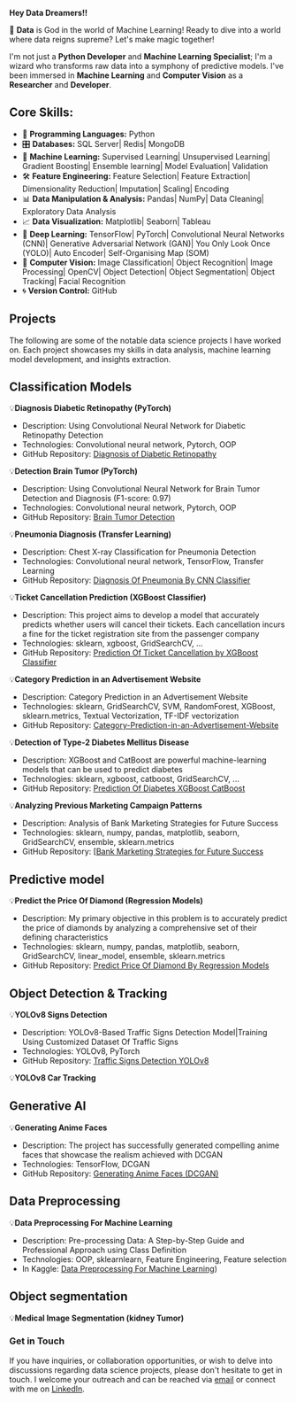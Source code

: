 **Hey Data Dreamers!!**

🚀 **Data** is God in the world of Machine Learning! Ready to dive into a world where data reigns supreme? Let's make magic together!

I'm not just a **Python Developer** and **Machine Learning Specialist**; I'm a wizard who transforms raw data into a symphony of predictive models. I've been immersed in **Machine Learning** and **Computer Vision** as a **Researcher** and **Developer**.

## Core Skills:

- 🐍 **Programming Languages:** Python
- 🎛️ **Databases:** SQL Server| Redis| MongoDB
- 🤖 **Machine Learning:** Supervised Learning| Unsupervised Learning| Gradient Boosting| Ensemble learning| Model Evaluation| Validation
- 🛠️ **Feature Engineering:** Feature Selection| Feature Extraction| Dimensionality Reduction| Imputation| Scaling| Encoding
- 📊 **Data Manipulation & Analysis:** Pandas| NumPy| Data Cleaning| Exploratory Data Analysis 
- 📈 **Data Visualization:** Matplotlib| Seaborn| Tableau 
- 🧠 **Deep Learning:** TensorFlow| PyTorch| Convolutional Neural Networks (CNN)| Generative Adversarial Network (GAN)| You Only Look Once (YOLO)| Auto Encoder| Self-Organising Map (SOM)  
- 📸 **Computer Vision:** Image Classification| Object Recognition| Image Processing| OpenCV| Object Detection| Object Segmentation| Object Tracking| Facial Recognition
- 🌀 **Version Control:** GitHub

## Projects

The following are some of the notable data science projects I have worked on. Each project showcases my skills in data analysis, machine learning model development, and insights extraction.

## Classification Models

💡**Diagnosis Diabetic Retinopathy (PyTorch)**
- Description: Using Convolutional Neural Network for Diabetic Retinopathy Detection
- Technologies: Convolutional neural network, Pytorch, OOP
- GitHub Repository: [Diagnosis of Diabetic Retinopathy](https://github.com/P-Darabi/Diagnosis-of-Diabetic-Retinopathy)
  
  
💡**Detection Brain Tumor (PyTorch)**
- Description: Using Convolutional Neural Network for Brain Tumor Detection and Diagnosis (F1-score: 0.97)
- Technologies: Convolutional neural network, Pytorch, OOP
- GitHub Repository: [Brain Tumor Detection](https://github.com/P-Darabi/Brain-Tumor-Detection)
  

💡**Pneumonia Diagnosis (Transfer Learning)**
- Description: Chest X-ray Classification for Pneumonia Detection
- Technologies: Convolutional neural network, TensorFlow, Transfer Learning
- GitHub Repository: [Diagnosis Of Pneumonia By CNN Classifier](https://github.com/P-Darabi/Diagnosis_Of_Pneumonia_By_CNN_Classifier)
  
   
💡**Ticket Cancellation Prediction (XGBoost Classifier)**
- Description: This project aims to develop a model that accurately predicts whether users will cancel their tickets. Each cancellation incurs a fine for the ticket registration site from the passenger company
- Technologies: sklearn, xgboost, GridSearchCV, ...
- GitHub Repository: [Prediction Of Ticket Cancellation by XGBoost Classifier](https://github.com/P-Darabi/Prediction_Of_Ticket_Cancellation_Acc_98/tree/main)
  

💡**Category Prediction in an Advertisement Website** 
- Description: Category Prediction in an Advertisement Website
- Technologies: sklearn, GridSearchCV, SVM, RandomForest, XGBoost, sklearn.metrics, Textual Vectorization, TF-IDF vectorization
- GitHub Repository: [Category-Prediction-in-an-Advertisement-Website](https://github.com/P-MLSpecialist/Category-Prediction-in-an-Advertisement-Website)
  

💡**Detection of Type-2 Diabetes Mellitus Disease**
- Description: XGBoost and CatBoost are powerful machine-learning models that can be used to predict diabetes
- Technologies: sklearn, xgboost, catboost, GridSearchCV, ...
- GitHub Repository: [Prediction Of Diabetes XGBoost CatBoost](https://github.com/P-Darabi/Prediction_Of_Diabetes_XGBoost_CatBoost)
  

💡**Analyzing Previous Marketing Campaign Patterns** 
- Description: Analysis of Bank Marketing Strategies for Future Success
- Technologies: sklearn, numpy, pandas, matplotlib, seaborn, GridSearchCV, ensemble, sklearn.metrics
- GitHub Repository: [[Bank Marketing Strategies for Future Success](https://github.com/P-Darabi/Bank_Marketing_Strategies_for_Future_Success)

## Predictive model

💡**Predict the Price Of Diamond (Regression Models)**
- Description: My primary objective in this problem is to accurately predict the price of diamonds by analyzing a comprehensive set of their defining characteristics
- Technologies: sklearn, numpy, pandas, matplotlib, seaborn, GridSearchCV, linear_model, ensemble, sklearn.metrics
- GitHub Repository: [Predict Price Of Diamond By Regression Models](https://github.com/P-Darabi/Predict_Price_Of_Diamond/tree/main)

## Object Detection & Tracking

💡**YOLOv8 Signs Detection**
- Description: YOLOv8-Based Traffic Signs Detection Model|Training Using Customized Dataset Of Traffic Signs
- Technologies: YOLOv8, PyTorch
- GitHub Repository: [Traffic Signs Detection YOLOv8](https://github.com/P-Darabi/Traffic-Signs-Detection-By-YOLOv8)

💡**YOLOv8 Car Tracking** 

## Generative AI

💡**Generating Anime Faces**
- Description: The project has successfully generated compelling anime faces that showcase the realism achieved with DCGAN
- Technologies: TensorFlow, DCGAN
- GitHub Repository: [Generating Anime Faces (DCGAN)](https://github.com/P-Darabi/Generating-Anime-Faces-with-DCGAN)

## Data Preprocessing 

💡**Data Preprocessing For Machine Learning**
- Description: Pre-processing Data: A Step-by-Step Guide and Professional Approach using Class Definition
- Technologies: OOP, sklearnlearn, Feature Engineering, Feature selection 
- In Kaggle: [Data Preprocessing For Machine Learning](https://www.kaggle.com/code/pkdarabi/data-preprocessing-for-machine-learning))

## Object segmentation

💡**Medical Image Segmentation (kidney Tumor)**


### Get in Touch
If you have inquiries, or collaboration opportunities, or wish to delve into discussions regarding data science projects, please don't hesitate to get in touch. I welcome your outreach and can be reached via [email](P.K.Darabi@gmail.com) or connect with me on [LinkedIn](www.linkedin.com/p-karimi-darabi).

